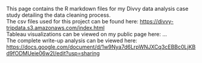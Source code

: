 This page contains the R markdown files for my Divvy data analysis case study detailing the data cleaning process.  
The csv files used for this project can be found here: https://divvy-tripdata.s3.amazonaws.com/index.html  
Tableau visualizations can be viewed on my public page here: ...  
The complete write-up analysis can be viewed here: https://docs.google.com/document/d/1w9Nya7d6LrpWNJXCq3cEBBc0LjKBd9fODMUeie06w2I/edit?usp=sharing   
